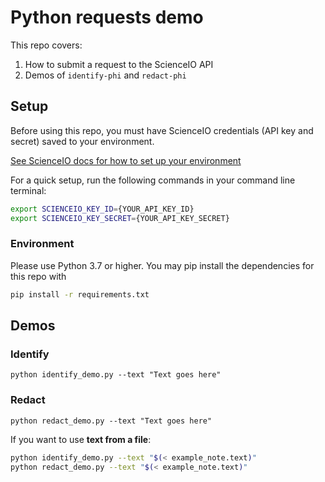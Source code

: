 # Python requests demo

This repo covers:

1. How to submit a request to the ScienceIO API
2. Demos of `identify-phi` and `redact-phi`

## Setup

Before using this repo, you must have ScienceIO credentials (API key and secret) saved to your environment.

[See ScienceIO docs for how to set up your environment](https://docs.science.io/docs/configure-your-environment)

For a quick setup, run the following commands in your command line terminal:

```bash
export SCIENCEIO_KEY_ID={YOUR_API_KEY_ID}
export SCIENCEIO_KEY_SECRET={YOUR_API_KEY_SECRET}
```

### Environment

Please use Python 3.7 or higher. You may pip install the dependencies for this repo with

```bash
pip install -r requirements.txt
```

## Demos

### Identify

`python identify_demo.py --text "Text goes here"`

### Redact

`python redact_demo.py --text "Text goes here"`

If you want to use **text from a file**:

```bash
python identify_demo.py --text "$(< example_note.text)"
python redact_demo.py --text "$(< example_note.text)"
```

